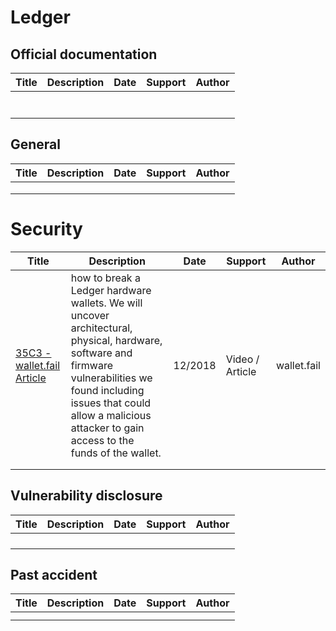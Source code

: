 # Ledger

## Official documentation

| Title | Description | Date | Support | Author |
| ----- | ----------- | ---- | ------- | ------ |
|       |             |      |         |        |
|       |             |      |         |        |
|       |             |      |         |        |
|       |             |      |         |        |
|       |             |      |         |        |
|       |             |      |         |        |
|       |             |      |         |        |



## General

| Title | Description | Date | Support | Author |
| ----- | ----------- | ---- | ------- | ------ |
|       |             |      |         |        |
|       |             |      |         |        |
|       |             |      |         |        |



# Security

| Title                                                        | Description                                                  | Date    | Support         | Author      |
| ------------------------------------------------------------ | ------------------------------------------------------------ | ------- | --------------- | ----------- |
| [35C3 - wallet.fail](https://www.youtube.com/watch?v=Y1OBIGslgGM)<br />[Article](https://media.ccc.de/v/35c3-9563-wallet_fail) | how to break a Ledger hardware wallets. We will uncover architectural, physical, hardware, software and firmware vulnerabilities we found including issues that could allow a malicious attacker to gain access to the funds of the wallet. | 12/2018 | Video / Article | wallet.fail |
|                                                              |                                                              |         |                 |             |
|                                                              |                                                              |         |                 |             |

## Vulnerability disclosure

| Title | Description | Date | Support | Author |
| ----- | ----------- | ---- | ------- | ------ |
|       |             |      |         |        |
|       |             |      |         |        |
|       |             |      |         |        |
|       |             |      |         |        |



## Past accident



| Title | Description | Date | Support | Author |
| ----- | ----------- | ---- | ------- | ------ |
|       |             |      |         |        |
|       |             |      |         |        |
